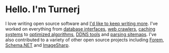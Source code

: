 # Hello. I'm Turnerj

I love writing open source software and [I'd like to keep writing more](https://github.com/sponsors/Turnerj). I've worked on everything from [database interfaces](https://github.com/TurnerSoftware/MongoFramework), [web crawlers](https://github.com/TurnerSoftware/InfinityCrawler), [caching systems](https://github.com/TurnerSoftware/CacheTower) to [optimized algorithms](https://github.com/Turnerj/Quickenshtein), [DDNS tools](https://github.com/TurnerSoftware/DDNS4Me) and [parsing sitemaps](https://github.com/TurnerSoftware/SitemapTools). I've also contributed to a variety of other open source projects including [Forem](https://github.com/forem/forem), [Schema.NET](https://github.com/RehanSaeed/Schema.NET) and [ImageSharp](https://github.com/SixLabors/ImageSharp/).
